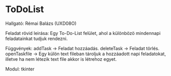 # ToDoList

Hallgató: Rémai Balázs (UXD08O)

Feladat rövid leirása: Egy To-Do-List felület, ahol a különbözö mindennapi feladatainkat tudjuk rendezni.

Függvények: addTask -> Feladat hozzáadás.
            deleteTask -> Feladat törlés.
            openTaskfile -> Egy külön text fileban tároljuk a hozzáadott napi feladatokat, illetve ha nem létezik text file akkor is létrehoz egyet.
            
Modul: tkinter

            
